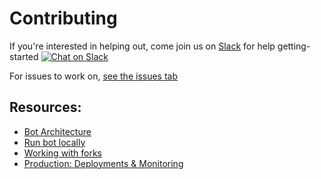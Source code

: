 # Contributing

If you're interested in helping out, come join us on [Slack](https://join.slack.com/t/all-contributors/shared_invite/enQtNTE3ODMyMTA4NTk0LTUwZDMxZGZkMmViMzYzYzk2YTM2NjRkZGM5Yzc0ZTc5NmYzNWY3Y2Q0ZTY3ZmFhZDgyY2E3ZmIzNWQwMTUxZmE) for help getting-started [![Chat on Slack](https://img.shields.io/badge/slack-join-ff69b4.svg)](https://join.slack.com/t/all-contributors/shared_invite/enQtNTE3ODMyMTA4NTk0LTUwZDMxZGZkMmViMzYzYzk2YTM2NjRkZGM5Yzc0ZTc5NmYzNWY3Y2Q0ZTY3ZmFhZDgyY2E3ZmIzNWQwMTUxZmE)

For issues to work on, [see the issues tab](https://github.com/all-contributors/all-contributors-bot/issues)

## Resources:

- [Bot Architecture](contributing/bot-architecture.md)
- [Run bot locally](contributing/run-bot-locally.md)
- [Working with forks](contributing/working-with-forks.md)
- [Production: Deployments & Monitoring](contributing/deployments-and-monitoring.md)
